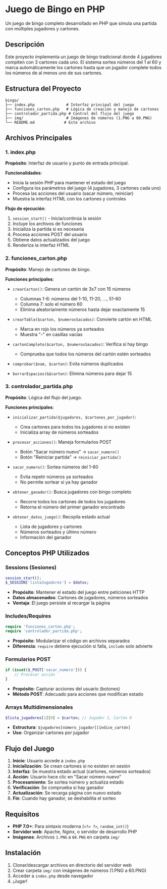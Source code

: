 # Juego de Bingo en PHP

Un juego de bingo completo desarrollado en PHP que simula una partida con múltiples jugadores y cartones.

## Descripción

Este proyecto implementa un juego de bingo tradicional donde 4 jugadores compiten con 3 cartones cada uno. El sistema sortea números del 1 al 60 y marca automáticamente los cartones hasta que un jugador complete todos los números de al menos uno de sus cartones.

## Estructura del Proyecto

```text
bingo/
├── index.php              # Interfaz principal del juego
├── funciones_carton.php   # Lógica de creación y manejo de cartones
├── controlador_partida.php # Control del flujo del juego
├── img/                   # Imágenes de números (1.PNG a 60.PNG)
└── README.md             # Este archivo
```

## Archivos Principales

### 1. index.php

**Propósito**: Interfaz de usuario y punto de entrada principal.

**Funcionalidades**:

- Inicia la sesión PHP para mantener el estado del juego
- Configura los parámetros del juego (4 jugadores, 3 cartones cada uno)
- Procesa las acciones del usuario (sacar número, reiniciar)
- Muestra la interfaz HTML con los cartones y controles

**Flujo de ejecución**:

1. `session_start()` - Inicia/continúa la sesión
2. Incluye los archivos de funciones
3. Inicializa la partida si es necesaria
4. Procesa acciones POST del usuario
5. Obtiene datos actualizados del juego
6. Renderiza la interfaz HTML

### 2. funciones_carton.php

**Propósito**: Manejo de cartones de bingo.

**Funciones principales**:

- `crearCarton()`: Genera un cartón de 3x7 con 15 números
  - Columnas 1-6: números del 1-10, 11-20, ..., 51-60
  - Columna 7: solo el número 60
  - Elimina aleatoriamente números hasta dejar exactamente 15

- `crearTabla($carton, $numerosSacados)`: Convierte cartón en HTML
  - Marca en rojo los números ya sorteados
  - Muestra "-" en casillas vacías

- `cartonCompleto($carton, $numerosSacados)`: Verifica si hay bingo
  - Comprueba que todos los números del cartón estén sorteados

- `comprobar($num, $carton)`: Evita números duplicados
- `borrarEspacios(&$carton)`: Elimina números para dejar 15

### 3. controlador_partida.php

**Propósito**: Lógica del flujo del juego.

**Funciones principales**:

- `inicializar_partida($jugadores, $cartones_por_jugador)`:
  - Crea cartones para todos los jugadores si no existen
  - Inicializa array de números sorteados

- `procesar_acciones()`: Maneja formularios POST
  - Botón "Sacar número nuevo" → `sacar_numero()`
  - Botón "Reiniciar partida" → `reiniciar_partida()`

- `sacar_numero()`: Sortea números del 1-60
  - Evita repetir números ya sorteados
  - No permite sortear si ya hay ganador

- `obtener_ganador()`: Busca jugadores con bingo completo
  - Recorre todos los cartones de todos los jugadores
  - Retorna el número del primer ganador encontrado

- `obtener_datos_juego()`: Recopila estado actual
  - Lista de jugadores y cartones
  - Números sorteados y último número
  - Información del ganador

## Conceptos PHP Utilizados

### Sessions (Sesiones)

```php
session_start();
$_SESSION['listaJugadores'] = $datos;
```

- **Propósito**: Mantener el estado del juego entre peticiones HTTP
- **Datos almacenados**: Cartones de jugadores, números sorteados
- **Ventaja**: El juego persiste al recargar la página

### Includes/Requires

```php
require 'funciones_carton.php';
require 'controlador_partida.php';
```

- **Propósito**: Modularizar el código en archivos separados
- **Diferencia**: `require` detiene ejecución si falla, `include` solo advierte

### Formularios POST

```php
if (isset($_POST['sacar_numero'])) {
    // Procesar acción
}
```

- **Propósito**: Capturar acciones del usuario (botones)
- **Método POST**: Adecuado para acciones que modifican estado

### Arrays Multidimensionales

```php
$lista_jugadores[1][0] = $carton; // Jugador 1, Cartón 0
```

- **Estructura**: `$jugadores[número_jugador][índice_cartón]`
- **Uso**: Organizar cartones por jugador

## Flujo del Juego

1. **Inicio**: Usuario accede a `index.php`
2. **Inicialización**: Se crean cartones si no existen en sesión
3. **Interfaz**: Se muestra estado actual (cartones, números sorteados)
4. **Acción**: Usuario hace clic en "Sacar número nuevo"
5. **Procesamiento**: Se sortea número y actualiza estado
6. **Verificación**: Se comprueba si hay ganador
7. **Actualización**: Se recarga página con nuevo estado
8. **Fin**: Cuando hay ganador, se deshabilita el sorteo

## Requisitos

- **PHP 7.0+**: Para sintaxis moderna (`<?= ?>`, `random_int()`)
- **Servidor web**: Apache, Nginx, o servidor de desarrollo PHP
- **Imágenes**: Archivos `1.PNG` a `60.PNG` en carpeta `img/`

## Instalación

1. Clonar/descargar archivos en directorio del servidor web
2. Crear carpeta `img/` con imágenes de números (1.PNG a 60.PNG)
3. Acceder a `index.php` desde navegador
4. ¡Jugar!